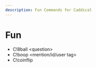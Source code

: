 ```yaml
---
description: Fun Commands for Caddical
---
```


# Fun

* C!8ball &lt;question&gt;
* C!boop &lt;mention/id/user tag&gt;
* C!coinflip

